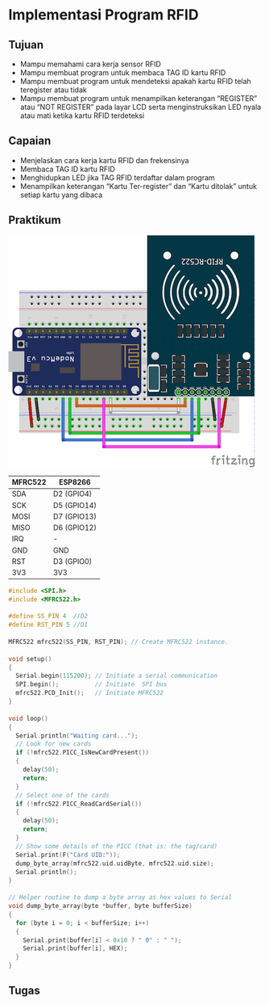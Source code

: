 # Implementasi Program RFID

## Tujuan
- Mampu memahami cara kerja sensor RFID
- Mampu membuat program untuk membaca TAG ID kartu RFID
- Mampu membuat program untuk mendeteksi apakah kartu RFID telah teregister atau tidak
- Mampu membuat program untuk menampilkan keterangan “REGISTER” atau “NOT REGISTER” pada layar LCD serta menginstruksikan LED nyala atau mati ketika kartu RFID terdeteksi

## Capaian
- Menjelaskan cara kerja kartu RFID dan frekensinya
- Membaca TAG ID kartu RFID
- Menghidupkan LED jika TAG RFID terdaftar dalam program
- Menampilkan keterangan “Kartu Ter-register” dan “Kartu ditolak” untuk setiap kartu yang dibaca

## Praktikum

![](images/rfid-mfrc522.png)

| MFRC522 | ESP8266       |
|---------|---------------|
| SDA     | D2 \(GPIO4\)  |
| SCK     | D5 \(GPIO14\) |
| MOSI    | D7 \(GPIO13\) |
| MISO    | D6 \(GPIO12\) |
| IRQ     | \-            |
| GND     | GND           |
| RST     | D3 \(GPIO0\)  |
| 3V3     | 3V3           |


```cpp
#include <SPI.h>
#include <MFRC522.h>

#define SS_PIN 4  //D2
#define RST_PIN 5 //D1

MFRC522 mfrc522(SS_PIN, RST_PIN); // Create MFRC522 instance.

void setup()
{
  Serial.begin(115200); // Initiate a serial communication
  SPI.begin();          // Initiate  SPI bus
  mfrc522.PCD_Init();   // Initiate MFRC522
}

void loop()
{
  Serial.println("Waiting card...");
  // Look for new cards
  if (!mfrc522.PICC_IsNewCardPresent())
  {
    delay(50);
    return;
  }
  // Select one of the cards
  if (!mfrc522.PICC_ReadCardSerial())
  {
    delay(50);
    return;
  }
  // Show some details of the PICC (that is: the tag/card)
  Serial.print(F("Card UID:"));
  dump_byte_array(mfrc522.uid.uidByte, mfrc522.uid.size);
  Serial.println();
}

// Helper routine to dump a byte array as hex values to Serial
void dump_byte_array(byte *buffer, byte bufferSize)
{
  for (byte i = 0; i < bufferSize; i++)
  {
    Serial.print(buffer[i] < 0x10 ? " 0" : " ");
    Serial.print(buffer[i], HEX);
  }
}
```

## Tugas
